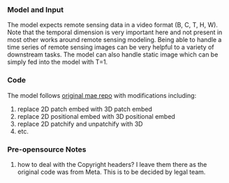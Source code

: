 
### Model and Input

The model expects remote sensing data in a video format (B, C, T, H, W). 
Note that the temporal dimension is very important here and not present in most 
other works around remote sensing modeling. Being able to handle a time series of
remote sensing images can be very helpful to a variety of downstream tasks. The 
model can also handle static image which can be simply fed into the model with T=1.

### Code
The model follows [original mae repo](https://github.com/facebookresearch/mae)
with modifications including:
1. replace 2D patch embed with 3D patch embed
2. replace 2D positional embed with 3D positional embed
3. replace 2D patchify and unpatchify with 3D
4. etc.

### Pre-opensource Notes
1. how to deal with the Copyright headers?  I leave them there as the original code was from Meta. This is to be decided by legal team.
